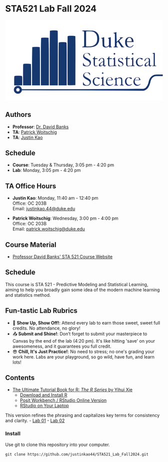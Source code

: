 # STA521 Lab Fall 2024

![](stat-sci-updated.png)

## Authors

- **Professor**: [Dr. David Banks](https://www2.stat.duke.edu/~banks/)
- **TA**: [Patrick Woitschig](https://scholars.duke.edu/person/patrick.woitschig)
- **TA**: [Justin Kao](mailto:justinkao.44@duke.edu)

## Schedule

- **Course**: Tuesday & Thursday, 3:05 pm - 4:20 pm
- **Lab**: Monday, 3:05 pm - 4:20 pm

## TA Office Hours

- **Justin Kao**: Monday, 11:40 am - 12:40 pm  
  Office: OC 203B  
  Email: [justinkao.44@duke.edu](mailto:justinkao.44@duke.edu)

- **Patrick Woitschig**: Wednesday, 3:00 pm - 4:00 pm  
  Office: OC 203B  
  Email: [patrick.woitschig@duke.edu](mailto:patrick.woitschig@duke.edu)

## Course Material

- [Professor David Banks' STA 521 Course Website](https://www2.stat.duke.edu/~banks/521-stat.html)

## Schedule

This course is STA 521 - Predictive Modeling and Statistical Learning, aiming to help you broadly gain some idea of the modern machine learning and statistics method.

## Fun-tastic Lab Rubrics

-   🎉 **Show Up, Show Off!**: Attend every lab to earn those sweet, sweet full credits. No attendance, no glory!
-   📤 **Submit and Shine!**: Don’t forget to submit your masterpiece to Canvas by the end of the lab (4:20 pm). It's like hitting 'save' on your awesomeness, and it guarantees you full credit.
-   😎 **Chill, It's Just Practice!**: No need to stress; no one's grading your work here. Labs are your playground, so go wild, have fun, and learn lots!


## Contents

-   [The Ultimate Tutorial Book for R: *The R Series* by Yihui Xie](https://bookdown.org/yihui/bookdown/)
    -   [Download and Install R](https://cran.rstudio.com/)
    -   [Posit Workbench / RStudio Online Version](https://rstudio.stat.duke.edu)
    -   [RStudio on Your Laptop](https://posit.co/download/rstudio-desktop/)

This version refines the phrasing and capitalizes key terms for consistency and clarity. - [Lab 01](https://github.com/justinkao44/STA521_Lab_Fall2024/tree/main/Lab%2001) - [Lab 02](https://github.com/justinkao44/STA521_Lab_Fall2024/tree/main/Lab%2002)

### Install

Use git to clone this repository into your computer.

```         
git clone https://github.com/justinkao44/STA521_Lab_Fall2024.git
```

